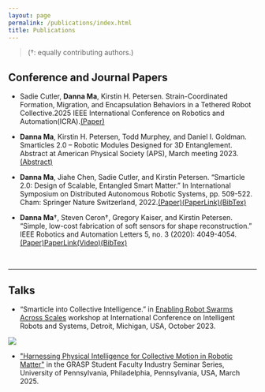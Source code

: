 ```yaml
---
layout: page
permalink: /publications/index.html
title: Publications
---
```


> (†: equally contributing authors.)

## Conference and Journal Papers

- Sadie Cutler, **Danna Ma**, Kirstin H. Petersen. Strain-Coordinated Formation, Migration, and Encapsulation Behaviors in a Tethered Robot Collective.2025 IEEE International Conference on Robotics and Automation(ICRA).[(Paper)](https://dannama.com/research/TetheredSwarmICRA/Strain_Coordinated_Formation,Migration,and_Encapsulation_Behaviors_in_a_Tethered_Robot_Collective.pdf)

- **Danna Ma**, Kirstin H. Petersen, Todd Murphey, and Daniel I. Goldman. Smarticles 2.0 – Robotic Modules Designed for 3D Entanglement. Abstract at American Physical Society (APS), March meeting 2023.[(Abstract)](https://meetings.aps.org/Meeting/MAR23/Session/A09.11)

- **Danna Ma**, Jiahe Chen, Sadie Cutler, and Kirstin Petersen. “Smarticle 2.0: Design of Scalable, Entangled Smart Matter.” In International Symposium on Distributed Autonomous Robotic Systems, pp. 509-522. Cham: Springer Nature Switzerland, 2022.[(Paper)](https://dannama.com/research/SmarticleDARS/Smarticle2.0_Design_of_Scalable,Entangled_Smart_Matter.pdf)[(PaperLink)](https://link.springer.com/chapter/10.1007/978-3-031-51497-5_36)[(BibTex)](https://dannama.com/publications/BibTex/10.1007_978-3-031-51497-5_36-citation.bib)

- **Danna Ma**†, Steven Ceron†, Gregory Kaiser, and Kirstin Petersen. “Simple, low-cost fabrication of soft sensors for shape reconstruction.” IEEE Robotics and Automation Letters 5, no. 3 (2020): 4049-4054.[(Paper)](https://dannama.com/research/SoftSleeve/Simple_Low-Cost_Fabrication_of_Soft_Sensors_for_Shape_Reconstruction.pdf)[PaperLink](https://ieeexplore.ieee.org/document/9067833?source=authoralert)[(Video)](https://bpb-us-w2.wpmucdn.com/sites.coecis.cornell.edu/dist/0/60/publications/2020/04/Video_softsleeve_RALetters-2020.mp4)[(BibTex)](https://dannama.com/publications/BibTex/10.1109LRA.2020.2986746.bib)

 <br>

---

## Talks

- “Smarticle into Collective Intelligence.” in [Enabling Robot Swarms Across Scales](https://swarmsatallscales.weebly.com/speakers.html) workshop at International Conference on Intelligent Robots and Systems, Detroit, Michigan, USA, October 2023.
<img src="https://www.dannama.com/images/UPennSFI.jpg" class="floatpic">

- ["Harnessing Physical Intelligence for Collective Motion in Robotic Matter"](https://www.grasp.upenn.edu/events/spring-2025-grasp-sfi-danna-ma/) in the GRASP Student Faculty Industry Seminar Series, University of Pennsylvania, Philadelphia, Pennsylvania, USA, March 2025.

<br>




